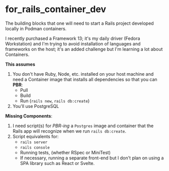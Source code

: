 # for_rails_container_dev

The building blocks that one will need to start a Rails project developed locally in Podman containers. 

I recently purchased a Framework 13; it's my daily driver (Fedora Workstation) and I'm trying to avoid installation of languages and frameworks on the host; it's an added challenge but I'm learning a lot about Containers.

**This assumes**
1. You don't have Ruby, Node, etc. installed on your host machine and need a Container image that installs all dependencies so that you can **PBR**:
    - Pull
    - Build
    - Run (`rails new`, `rails db:create`)
1. You'll use PostgreSQL

**Missing Components**:
1. I need script(s) for *PBR-ing* a `Postgres` image and container that the Rails app will recognize when we run `rails db:create`.
1. Script equivalents for:
    - `rails server`
    - `rails console`
    - Running tests, (whether RSpec or MiniTest)
    - If necessary, running a separate front-end but I don't plan on using a SPA library such as React or Svelte.


